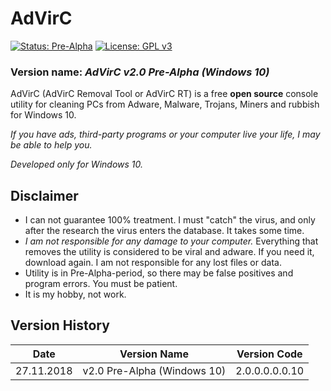 # AdVirC

[![Status: Pre-Alpha](https://img.shields.io/badge/Status-Pre--Alpha-black.svg?style=for-the-badge)](#)
[![License: GPL v3](https://img.shields.io/badge/License-GPL%20v3-black.svg?style=for-the-badge)](https://www.gnu.org/licenses/gpl-3.0)

<!--
[![Status: Alpha](https://img.shields.io/badge/Status-Alpha-red.svg?style=for-the-badge)](#)
[![Status: Beta](https://img.shields.io/badge/Status-Beta-orange.svg?style=for-the-badge)](#)
[![Status: Pre-Release](https://img.shields.io/badge/Status-Pre--Release-yellow.svg?style=for-the-badge)](#)
[![Status: Release](https://img.shields.io/badge/Status-Release-green.svg?style=for-the-badge)](#)

[![Latest Release](https://img.shields.io/badge/Latest-Release-blue.svg?style=for-the-badge)](https://github.com/MikronT/AdVirC/releases/latest)
-->

### Version name: *AdVirC v2.0 Pre-Alpha (Windows 10)*

AdVirC (AdVirC Removal Tool or AdVirC RT) is a free **open source** console utility for cleaning PCs from Adware, Malware, Trojans, Miners and rubbish for Windows 10.

*If you have ads, third-party programs or your computer live your life, I may be able to help you.*

*Developed only for Windows 10.*



## Disclaimer
- I can not guarantee 100% treatment. I must "catch" the virus, and only after the research the virus enters the database. It takes some time.
- *I am not responsible for any damage to your computer.* Everything that removes the utility is considered to be viral and adware. If you need it, download again. I am not responsible for any lost files or data.
- Utility is in Pre-Alpha-period, so there may be false positives and program errors. You must be patient.
- It is my hobby, not work.



## Version History
| Date       | Version Name                | Version Code   |
|------------|-----------------------------|----------------|
| 27.11.2018 | v2.0 Pre-Alpha (Windows 10) | 2.0.0.0.0.0.10 |

<!--
AdVirC v2.0 Alpha 1         2.0.0.1.1.0.10
AdVirC v2.0 Alpha 2         2.0.0.1.2.0.10
AdVirC v2.0 Beta 1          2.0.0.2.1.0.10
AdVirC v2.0 Pre-Release     2.0.0.3.1.0.10
AdVirC v2.0 Release         2.0.0.4.0.0.10
AdVirC v2.1 Release         2.1.0.4.0.0.10
-->